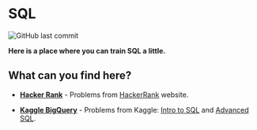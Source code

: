 # **SQL**

![GitHub last commit](https://img.shields.io/github/last-commit/mateuszk098/python_learning_tools)

**Here is a place where you can train SQL a little.**

## **What can you find here?**

- **[Hacker Rank](https://github.com/mateuszk098/sql/tree/master/hacker_rank)** - Problems from [HackerRank](https://www.hackerrank.com/domains/sql) website.

- **[Kaggle BigQuery](https://github.com/mateuszk098/sql/tree/master/kaggle_bigquery)** - Problems from Kaggle: [Intro to SQL](https://www.kaggle.com/learn/intro-to-sql) and [Advanced SQL](https://www.kaggle.com/learn/advanced-sql).
